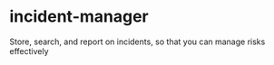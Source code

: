 # incident-manager
Store, search, and report on incidents, so that you can manage risks effectively
